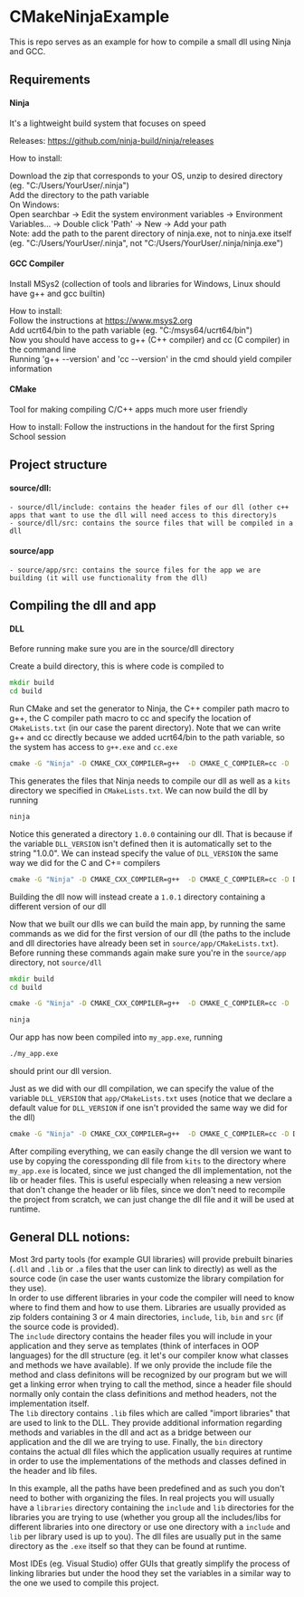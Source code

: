 # CMakeNinjaExample

This is repo serves as an example for how to compile a small dll using Ninja and GCC.

## Requirements

#### Ninja
It's a lightweight build system that focuses on speed

Releases: https://github.com/ninja-build/ninja/releases

How to install:

Download the zip that corresponds to your OS, unzip to desired directory (eg. "C:/Users/YourUser/.ninja")  
Add the directory to the path variable  
On Windows:   
Open searchbar -> Edit the system environment variables -> Environment Variables... -> Double click 'Path' -> New -> Add your path  
Note: add the path to the parent directory of ninja.exe, not to ninja.exe itself (eg. "C:/Users/YourUser/.ninja", not "C:/Users/YourUser/.ninja/ninja.exe")

#### GCC Compiler
Install MSys2 (collection of tools and libraries for Windows, Linux should have g++ and gcc builtin)  

How to install:  
Follow the instructions at https://www.msys2.org  
Add ucrt64/bin to the path variable (eg. "C:/msys64/ucrt64/bin")   
Now you should have access to g++ (C++ compiler) and cc (C compiler) in the command line  
Running 'g++ --version' and 'cc --version' in the cmd should yield compiler information  

#### CMake
Tool for making compiling C/C++ apps much more user friendly

How to install:
Follow the instructions in the handout for the first Spring School session

## Project structure

#### source/dll:
    - source/dll/include: contains the header files of our dll (other c++ apps that want to use the dll will need access to this directory)s
    - source/dll/src: contains the source files that will be compiled in a dll

#### source/app

    - source/app/src: contains the source files for the app we are building (it will use functionality from the dll)

## Compiling the dll and app

#### DLL

Before running make sure you are in the source/dll directory

Create a build directory, this is where code is compiled to
```cmd
mkdir build
cd build
```

Run CMake and set the generator to Ninja, the C++ compiler path macro to g++, the C compiler path macro to cc and specify the location of `CMakeLists.txt` (in our case the parent directory). Note that we can write g++ and cc directly because we added ucrt64/bin to the path variable, so the system has access to `g++.exe` and `cc.exe`

```cmd
cmake -G "Ninja" -D CMAKE_CXX_COMPILER=g++  -D CMAKE_C_COMPILER=cc -D ..
```

This generates the files that Ninja needs to compile our dll as well as a `kits` directory we specified in `CMakeLists.txt`. We can now build the dll by running

```cmd
ninja
```

Notice this generated a directory `1.0.0` containing our dll. That is because if the variable `DLL_VERSION` isn't defined then it is automatically set to the string "1.0.0". We can instead specify the value of `DLL_VERSION` the same way we did for the C and C+= compilers

```cmd
cmake -G "Ninja" -D CMAKE_CXX_COMPILER=g++  -D CMAKE_C_COMPILER=cc -D DLL_VERSION=1.0.1 ..
```

Building the dll now will instead create a `1.0.1` directory containing a different version of our dll

Now that we built our dlls we can build the main app, by running the same commands as we did for the first version of our dll (the paths to the include and dll directories have already been set in `source/app/CMakeLists.txt`).
Before running these commands again make sure you're in the `source/app` directory, not `source/dll`
```cmd
mkdir build
cd build
```
```cmd
cmake -G "Ninja" -D CMAKE_CXX_COMPILER=g++  -D CMAKE_C_COMPILER=cc -D ..
```
```cmd
ninja
```

Our app has now been compiled into `my_app.exe`, running
```cmd
./my_app.exe
```
should print our dll version.

Just as we did with our dll compilation, we can specify the value of the variable `DLL_VERSION` that `app/CMakeLists.txt` uses (notice that we declare a default value for `DLL_VERSION` if one isn't provided the same way we did for the dll)

```cmd
cmake -G "Ninja" -D CMAKE_CXX_COMPILER=g++  -D CMAKE_C_COMPILER=cc -D DLL_VERSION=1.0.0 ..
```

After compiling everything, we can easily change the dll version we want to use by copying the coressponding dll file from `kits` to the directory where `my_app.exe` is located, since we just changed the dll implementation, not the lib or header files. This is useful especially when releasing a new version that don't change the header or lib files, since we don't need to recompile the project from scratch, we can just change the dll file and it will be used at runtime.

## General DLL notions:

Most 3rd party tools (for example GUI libraries) will provide prebuilt binaries (`.dll` and `.lib` or `.a` files that the user can link to directly) as well as the source code (in case the user wants customize the library compilation for they use).  
In order to use different libraries in your code the compiler will need to know where to find them and how to use them. Libraries are usually provided as zip folders containing 3 or 4 main directories, `include`, `lib`, `bin` and `src` (if the source code is provided).  
The `include` directory contains the header files you will include in your application and they serve as templates (think of interfaces in OOP languages) for the dll structure (eg. it let's our compiler know what classes and methods we have available). If we only provide the include file the method and class definitons will be recognized by our program but we will get a linking error when trying to call the method, since a header file should normally only contain the class definitions and method headers, not the implementation itself.  
The `lib` directory contains `.lib` files which are called "import libraries" that are used to link to the DLL. They provide additional information regarding methods and variables in the dll and act as a bridge between our application and the dll we are trying to use.
Finally, the `bin` directory contains the actual dll files which the application usually requires at runtime in order to use the implementations of the methods and classes defined in the header and lib files.

In this example, all the paths have been predefined and as such you don't need to bother with organizing the files. In real projects you will usually have a `libraries` directory containing the `include` and `lib` directories for the libraries you are trying to use (whether you group all the includes/libs for different libraries into one directory or use one directory with a `include` and `lib` per library used is up to you). The dll files are usually put in the same directory as the `.exe` itself so that they can be found at runtime.

Most IDEs (eg. Visual Studio) offer GUIs that greatly simplify the process of linking libraries but under the hood they set the variables in a similar way to the one we used to compile this project.